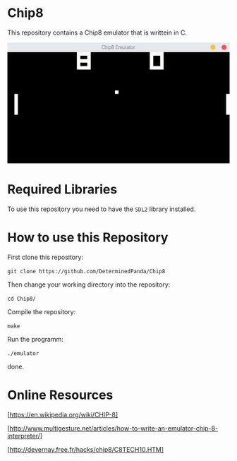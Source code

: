 # Chip8

This repository contains a Chip8 emulator that is writtein in C.

![emulator in action](Emulator.png)


# Required Libraries

To use this repository you need to have the `SDL2` library installed.


# How to use this Repository

First clone this repository:

`git clone https://github.com/DeterminedPanda/Chip8`

Then change your working directory into the repository:

`cd Chip8/`

Compile the repository:

`make`

Run the programm:

`./emulator`

done.


# Online Resources
[https://en.wikipedia.org/wiki/CHIP-8]

[http://www.multigesture.net/articles/how-to-write-an-emulator-chip-8-interpreter/]

[http://devernay.free.fr/hacks/chip8/C8TECH10.HTM]
